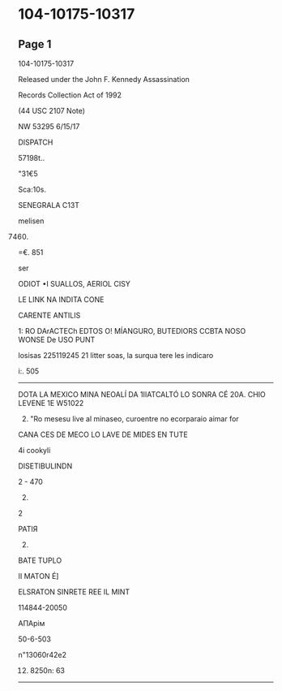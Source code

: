 # 104-10175-10317

## Page 1

104-10175-10317

Released under the John F. Kennedy Assassination

Records Collection Act of 1992

(44 USC 2107 Note)

NW 53295 6/15/17

DISPATCH

57198t..

"31€5

Sca:10s.

SENEGRALA C13T

melisen

7460.

=€. 851

ser

ODIOT •I SUALLOS, AERIOL CISY

LE LINK NA INDITA CONE

CARENTE ANTILIS

1: RO DArACTECh EDTOS O! MÍANGURO, BUTEDIORS CCBTA NOSO WONSE De USO PUNT

losisas 225119245 21 litter soas, la surqua tere les indicaro

i:. 505

-------

DOTA LA MEXICO MINA NEOALÍ DA 1IIATCALTÓ LO SONRA CÉ 20A. CHIO LEVENE 1E W51022

2. "Ro mesesu live al minaseo, curoentre no ecorparaio aimar for

CANA CES DE MECO LO LAVE DE MIDES EN TUTE

4i cookyli

DISETIBULINDN

2 - 470

2.

2

РАТІЯ

2.

BATE TUPLO

II MATON É]

ELSRATON SINRETE REE IL MINT

114844-20050

АПАрім

50-6-503

n"13060r42e2

12. 8250n: 63

---


